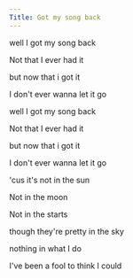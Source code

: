 ```yaml
---
Title: Got my song back
---
```




well I got my song back

Not that I ever had it

but now that i got it

I don't ever wanna let it go



well I got my song back

Not that I ever had it

but now that i got it

I don't ever wanna let it go



'cus it's not in the sun

Not in the moon

Not in the starts 

though they're pretty in the sky

nothing in what I do

I've been a fool to think I could 



